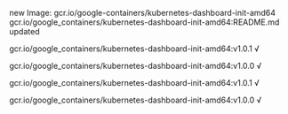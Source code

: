new Image: gcr.io/google-containers/kubernetes-dashboard-init-amd64
gcr.io/google_containers/kubernetes-dashboard-init-amd64:README.md updated 

gcr.io/google_containers/kubernetes-dashboard-init-amd64:v1.0.1 √

gcr.io/google_containers/kubernetes-dashboard-init-amd64:v1.0.0 √

gcr.io/google_containers/kubernetes-dashboard-init-amd64:v1.0.1 √

gcr.io/google_containers/kubernetes-dashboard-init-amd64:v1.0.0 √

